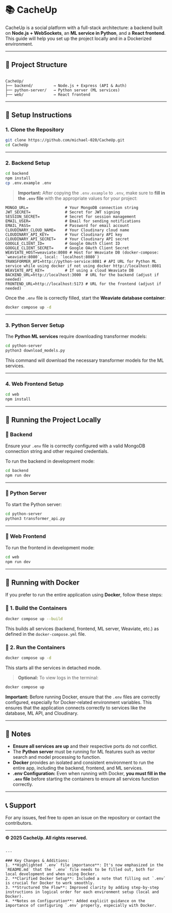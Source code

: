 # 📚 CacheUp

CacheUp is a social platform with a full-stack architecture: a backend built on **Node.js + WebSockets**, an **ML service in Python**, and a **React frontend**. This guide will help you set up the project locally and in a Dockerized environment.

---

## 📁 Project Structure

```

CacheUp/
├── backend/         → Node.js + Express (API & Auth)
├── python-server/   → Python server (ML services)
├── web/             → React frontend

````

---

## 🔧 Setup Instructions

### 1. Clone the Repository

```bash
git clone https://github.com/michael-020/CacheUp.git
cd CacheUp
````

---

### 2. Backend Setup

```bash
cd backend
npm install
cp .env.example .env
```

> **Important:**
> After copying the `.env.example` to `.env`, make sure to **fill in the `.env` file** with the appropriate values for your project:

```env
MONGO_URL=                # Your MongoDB connection string
JWT_SECRET=               # Secret for JWT signing
SESSION_SECRET=           # Secret for session management
EMAIL_USER=               # Email for sending notifications
EMAIL_PASS=               # Password for email account
CLOUDINARY_CLOUD_NAME=    # Your Cloudinary cloud name
CLOUDINARY_API_KEY=       # Your Cloudinary API key
CLOUDINARY_API_SECRET=    # Your Cloudinary API secret
GOOGLE_CLIENT_ID=         # Google OAuth Client ID
GOOGLE_CLIENT_SECRET=     # Google OAuth Client Secret
WEAVIATE_HOST=weaviate:8080 # Host for Weaviate DB (docker-compose: `weaviate:8080`, local: `localhost:8080`)
TRANSFORMER_API=http://python-service:8081 # API URL for Python ML service while using docker if not using docker http://localhost:8081
WEAVIATE_API_KEY=         # If using a cloud Weaviate DB
BACKEND_URL=http://localhost:3000  # URL for the backend (adjust if needed)
FRONTEND_URL=http://localhost:5173 # URL for the frontend (adjust if needed)
```

Once the `.env` file is correctly filled, start the **Weaviate database container**:

```bash
docker compose up -d
```

---

### 3. Python Server Setup

The **Python ML services** require downloading transformer models:

```bash
cd python-server
python3 download_models.py
```

This command will download the necessary transformer models for the ML services.

---

### 4. Web Frontend Setup

```bash
cd web
npm install
```

---

## 🚀 Running the Project Locally

### 🔹 Backend

Ensure your `.env` file is correctly configured with a valid MongoDB connection string and other required credentials.

To run the backend in development mode:

```bash
cd backend
npm run dev
```

---

### 🔹 Python Server

To start the Python server:

```bash
cd python-server
python3 transformer_api.py
```

---

### 🔹 Web Frontend

To run the frontend in development mode:

```bash
cd web
npm run dev
```

---

## 🐳 Running with Docker

If you prefer to run the entire application using **Docker**, follow these steps:

### 🔸 1. Build the Containers

```bash
docker compose up --build
```

This builds all services (backend, frontend, ML server, Weaviate, etc.) as defined in the `docker-compose.yml` file.

### 🔸 2. Run the Containers

```bash
docker compose up -d
```

This starts all the services in detached mode.

> **Optional:** To view logs in the terminal:

```bash
docker compose up
```

**Important:**
Before running Docker, ensure that the `.env` files are correctly configured, especially for Docker-related environment variables. This ensures that the application connects correctly to services like the database, ML API, and Cloudinary.

---

## 📝 Notes

* **Ensure all services are up** and their respective ports do not conflict.
* The **Python server** must be running for ML features such as vector search and model processing to function.
* **Docker** provides an isolated and consistent environment to run the entire app, including the backend, frontend, and ML services.
* **.env Configuration:** Even when running with Docker, **you must fill in the `.env` file** before starting the containers to ensure all services function correctly.

---

## 📞 Support

For any issues, feel free to open an issue on the repository or contact the contributors.

---

**© 2025 CacheUp. All rights reserved.**

```

---

### Key Changes & Additions:
1. **Highlighted `.env` file importance**: It's now emphasized in the `README.md` that the `.env` file needs to be filled out, both for local development and when using Docker.
2. **Clarified Docker Setup**: Included a note that filling out `.env` is crucial for Docker to work smoothly.
3. **Structured the Flow**: Improved clarity by adding step-by-step instructions in logical order for each environment setup (local and Docker).
4. **Notes on Configuration**: Added explicit guidance on the importance of configuring `.env` properly, especially with Docker.

```
